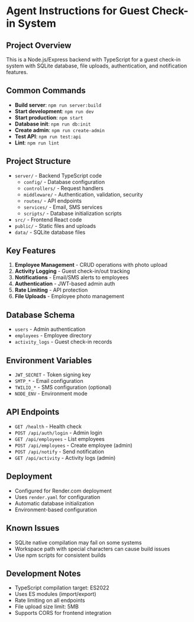 # Agent Instructions for Guest Check-in System

## Project Overview
This is a Node.js/Express backend with TypeScript for a guest check-in system with SQLite database, file uploads, authentication, and notification features.

## Common Commands
- **Build server**: `npm run server:build`
- **Start development**: `npm run dev`
- **Start production**: `npm start`
- **Database init**: `npm run db:init`
- **Create admin**: `npm run create-admin`
- **Test API**: `npm run test:api`
- **Lint**: `npm run lint`

## Project Structure
- `server/` - Backend TypeScript code
  - `config/` - Database configuration
  - `controllers/` - Request handlers
  - `middleware/` - Authentication, validation, security
  - `routes/` - API endpoints
  - `services/` - Email, SMS services
  - `scripts/` - Database initialization scripts
- `src/` - Frontend React code
- `public/` - Static files and uploads
- `data/` - SQLite database files

## Key Features
1. **Employee Management** - CRUD operations with photo upload
2. **Activity Logging** - Guest check-in/out tracking
3. **Notifications** - Email/SMS alerts to employees
4. **Authentication** - JWT-based admin auth
5. **Rate Limiting** - API protection
6. **File Uploads** - Employee photo management

## Database Schema
- `users` - Admin authentication
- `employees` - Employee directory
- `activity_logs` - Guest check-in records

## Environment Variables
- `JWT_SECRET` - Token signing key
- `SMTP_*` - Email configuration
- `TWILIO_*` - SMS configuration (optional)
- `NODE_ENV` - Environment mode

## API Endpoints
- `GET /health` - Health check
- `POST /api/auth/login` - Admin login
- `GET /api/employees` - List employees
- `POST /api/employees` - Create employee (admin)
- `POST /api/notify` - Send notification
- `GET /api/activity` - Activity logs (admin)

## Deployment
- Configured for Render.com deployment
- Uses `render.yaml` for configuration
- Automatic database initialization
- Environment-based configuration

## Known Issues
- SQLite native compilation may fail on some systems
- Workspace path with special characters can cause build issues
- Use npm scripts for consistent builds

## Development Notes
- TypeScript compilation target: ES2022
- Uses ES modules (import/export)
- Rate limiting on all endpoints
- File upload size limit: 5MB
- Supports CORS for frontend integration
